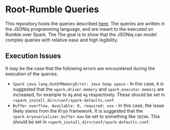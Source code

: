 # Root-Rumble Queries

This repository hosts the queries described [here](https://github.com/iris-hep/adl-benchmarks-index). The queries are written in the JSONiq programming language, and are meant to the executed on Rumble over Spark. The The goal is to show that the JSONiq can model complex queries with relative ease and high legibility. 

## Execution Issues

It may be the case that the following errors are encountered during the execution of the queries:

* `Spark java.lang.OutOfMemoryError: Java heap space` - In this case, it is suggested that the `spark.driver.memory` and `spark.executor.memory` are increased, for example to `8g` and `4g` respectively. These should be set in `<spark_install_dir>/conf/spark-defaults.conf`. 
* `Buffer overflow. Available: 0, required: xxx` - In this case, the issue likely stems from the Kryo framework. It is suggested that the `spark.kryoserializer.buffer.max` be set to something like `1024m`. This should be set in `<spark_install_dir>/conf/spark-defaults.conf`. 